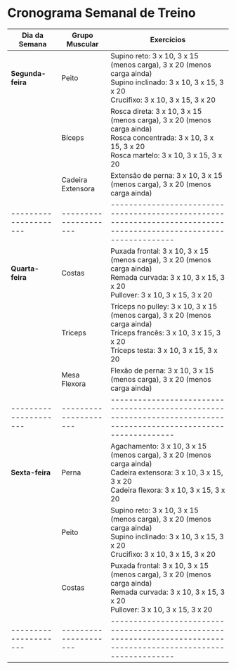 # Cronograma Semanal de Treino

| **Dia da Semana**  | **Grupo Muscular**  | **Exercícios**                                                                                                   |
|---------------------|---------------------|------------------------------------------------------------------------------------------------------------------|
| **Segunda-feira**   | Peito               | Supino reto: 3 x 10, 3 x 15 (menos carga), 3 x 20 (menos carga ainda)<br>Supino inclinado: 3 x 10, 3 x 15, 3 x 20<br>Crucifixo: 3 x 10, 3 x 15, 3 x 20 |
|                     | Bíceps              | Rosca direta: 3 x 10, 3 x 15 (menos carga), 3 x 20 (menos carga ainda)<br>Rosca concentrada: 3 x 10, 3 x 15, 3 x 20<br>Rosca martelo: 3 x 10, 3 x 15, 3 x 20 |
|                     | Cadeira Extensora   | Extensão de perna: 3 x 10, 3 x 15 (menos carga), 3 x 20 (menos carga ainda)                                      |
|---------------------|---------------------|------------------------------------------------------------------------------------------------------------------|
| **Quarta-feira**    | Costas              | Puxada frontal: 3 x 10, 3 x 15 (menos carga), 3 x 20 (menos carga ainda)<br>Remada curvada: 3 x 10, 3 x 15, 3 x 20<br>Pullover: 3 x 10, 3 x 15, 3 x 20 |
|                     | Tríceps             | Tríceps no pulley: 3 x 10, 3 x 15 (menos carga), 3 x 20 (menos carga ainda)<br>Tríceps francês: 3 x 10, 3 x 15, 3 x 20<br>Tríceps testa: 3 x 10, 3 x 15, 3 x 20 |
|                     | Mesa Flexora        | Flexão de perna: 3 x 10, 3 x 15 (menos carga), 3 x 20 (menos carga ainda)                                        |
|---------------------|---------------------|------------------------------------------------------------------------------------------------------------------|
| **Sexta-feira**     | Perna               | Agachamento: 3 x 10, 3 x 15 (menos carga), 3 x 20 (menos carga ainda)<br>Cadeira extensora: 3 x 10, 3 x 15, 3 x 20<br>Cadeira flexora: 3 x 10, 3 x 15, 3 x 20 |
|                     | Peito               | Supino reto: 3 x 10, 3 x 15 (menos carga), 3 x 20 (menos carga ainda)<br>Supino inclinado: 3 x 10, 3 x 15, 3 x 20<br>Crucifixo: 3 x 10, 3 x 15, 3 x 20 |
|                     | Costas              | Puxada frontal: 3 x 10, 3 x 15 (menos carga), 3 x 20 (menos carga ainda)<br>Remada curvada: 3 x 10, 3 x 15, 3 x 20<br>Pullover: 3 x 10, 3 x 15, 3 x 20 |
|---------------------|---------------------|------------------------------------------------------------------------------------------------------------------|
